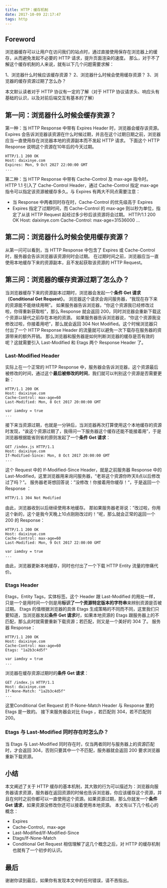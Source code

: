 ```yaml
---
title: HTTP：缓存机制
date: 2017-10-09 22:17:47
tags: http
---
```


## Foreword
浏览器缓存可以让用户在访问我们的站点时，通过直接使用保存在浏览器上的缓存，从而避免发起不必要的 HTTP 请求，提升页面渲染的速度。
那么，对于不了解这个缓存机制的人来说，就有以下几个问题需要求解：

1、浏览器什么时候应该缓存资源？
2、浏览器什么时候会使用缓存资源？
3、浏览器的缓存资源过期了怎么办？

本文默认读者对于 HTTP 协议有一定的了解（对于 HTTP 协议请求头、响应头有基础的认识，以及对前后端交互有基本的了解）
## 第一问：浏览器什么时候会缓存资源？
第一种：当 HTTP Response 中带有 Expires Header 时，浏览器会缓存该资源。
Expires 会告诉浏览器该资源在什么时候过期，并且在这个过期日期之前，浏览器应当一直使用存在浏览器本地的资源副本而不发起 HTTP 请求。
下面这个 HTTP Response 说明这个资源在10年后的今天过期。

	HTTP/1.1 200 OK
	Host: daixinye.com
	Expires: Mon, 9 Oct 2027 22:00:00 GMT
	...

第二种：当 HTTP Response 中带有 Cache-Control 及 max-age 指令时。
HTTP 1.1 引入了 Cache-Control Header，通过 Cache-Control 指定 max-age 指令可以指定该资源被缓存多久。与 Expires 有两大不同点需要注意：

- 当 Response 中两者同时存在时，Cache-Control 的优先级高于 Expires
- Expires 指定了过期时间，而 Cache-Control 的 max-age 则以秒为单位，指定了从该 HTTP Request 起经过多少秒后该资源将会过期。
	HTTP/1.1 200 OK
	Host: daixinye.com
	Cache-Control: max-age=31536000
	...

## 第二问：浏览器什么时候会使用缓存资源？
从第一问可以看到，当 HTTP Response 中包含了 Expires 或 Cache-Control 时，服务器会告诉浏览器该资源何时会过期。
在过期时间之前，浏览器应当一直使用本地缓存下来的资源副本，且不发起获取该资源的 HTTP Request。
## 第三问：浏览器的缓存资源过期了怎么办？
当浏览器缓存下来的资源副本过期时，浏览器会发起一个**条件 Get 请求（Conditional Get Request）**。
浏览器这个请求会询问服务器，“我现在存下来的资源能不能继续用啊”。
如果服务器告诉浏览器，“你这个资源我已经修改过啦，你得重新获取啦”，那么 Response 就会返回 200，同时浏览器会重新下载这个资源以替代之前存在本地的资源。
如果服务器告诉浏览器说，“你这个资源我没修改过啦，你接着用吧”，那么就会返回 304 Not Modified。这个时候浏览器只付出了一个 HTTP Response Header 的流量就可以避免一次下载存在服务器的资源带来的额外开销。
那么浏览器和服务器是如何判断浏览器的缓存是否有效的呢？这就需要引入 Last-Modified 和 Etags 两个 Response Header 了。
### Last-Modified Header
实际上在一个正常的 HTTP Response 中，服务器会告诉浏览器，这个资源最后被修改的时间，通过这个**最后被修改的时间**，我们就可以判别这个资源是否需要更新：

	HTTP/1.1 200 OK
	Host: daixinye.com
	Cache-Control: max-age=60
	Last-Modified: Mon, 8 Oct 2017 20:00:00 GMT
	
	var iamdxy = true
	...

接下来当资源过期，也就是一分钟后，当浏览器再次打算使用这个本地缓存的资源时发现，“诶这个资源过期了，我得问一下服务器这个缓存还能不能接着用”，于是浏览器根据能省则省的原则发起了一个**条件 Get 请求**：

	GET /index.js HTTP/1.1
	Host: daixinye.com
	If-Modified-Since: Mon, 8 Oct 2017 20:00:00 GMT
	...

这个 Request 中的 If-Modified-Since Header，就是之前服务器 Response 中的 Last-Modified，这里浏览器用来询问服务器，“老哥这个资源你昨天8点以后修改过了吗？”。
服务器老哥想回答说：”没修改！你接着用你缓存！“，于是返回一个 Response ：

	HTTP/1.1 304 Not Modified

由此，浏览器收到以后继续使用本地缓存。
那如果服务器老哥说：”改过啦，你用这个新的，这个是我今天晚上10点刚刚改过的！“呢，那么就会正常的返回一个 200 的 Response：

	HTTP/1.1 200 OK
	Host: daixinye.com
	Cache-Control: max-age=60
	Last-Modified: Mon, 9 Oct 2017 22:00:00 GMT
	
	var iamdxy = true
	...

由此，浏览器更新本地缓存，同时也付出了一个下载 HTTP Entity 流量的惨痛代价。
### Etags Header
Etags，Entity Tags，实体标签。这个 Header 跟 Last-Modified 的用处一样，只是一个是用时间一个则是用**标识了一个资源特定版本的字符串**来辨别资源是否被过期。
Etags 的值根据浏览器的具体 Etags 生成策略的不同而不同，这里我们只要知道，当浏览器发起**条件 Get 请求**时，如果本地资源的 Etags 跟服务器上的不匹配，那么此时就需要重新下载资源；若匹配，则又是一个美好的 304 了。
服务器 Response：

	HTTP/1.1 200 OK
	Host: daixinye.com
	Cache-Control: max-age=60
	Etags: "1a2b3c4d5f"
	
	var iamdxy = true
	...

浏览器在缓存资源过期时的**条件 Get 请求**：

	GET /index.js HTTP/1.1
	Host: daixinye.com
	If-None-Match: "1a2b3c4d5f"
	...

这里Conditional Get Request 的 If-None-Match Header 与 Response 里的 Etags 是一致的。
接下来服务器会对比 Etags ，若匹配则 304，若不匹配则 200。
### Etags 与 Last-Modified 同时存在时怎么办？
当 Etags 与 Last-Modified 同时存在时，仅当两者同时与服务器上的资源匹配时，才会返回 304，否则只要其中一个不匹配，服务器就会返回 200 要求浏览器重新下载资源。
## 小结
本文阐述了关于 HTTP 缓存的基本机制，其大致的行为可以描述为：浏览器向服务器请求资源，服务器在返回资源的时候也告诉浏览器，你应该缓存这个资源，并且在何时之前你都可以一直使用这个资源。如果资源过期，那么你就发一个**条件 Get 请求**，如果资源没修改你还可以接着使用本地资源。
本文有以下几个核心的概念：
- Expires
- Cache-Control，max-age
- Last-Modified/If-Modified-Since
- Etags/If-None-Match
- Conditional Get Request
相信理解了这几个概念之后，对 HTTP 的缓存机制也就有了一个初步的认识。
## 最后
谢谢你读到最后，如果你有发现本文中的任何错误，请不吝指出。
